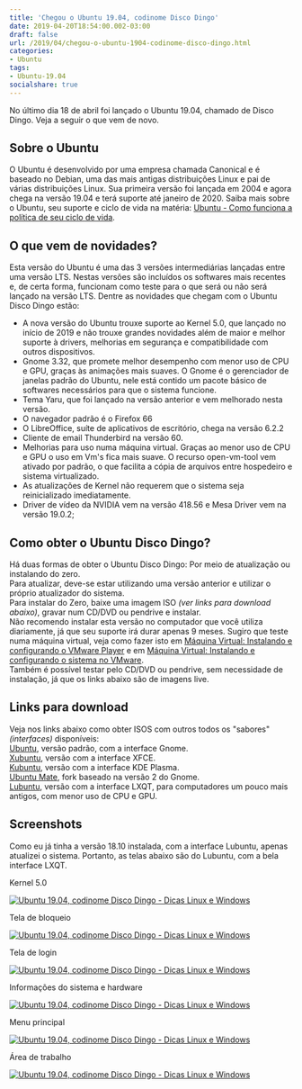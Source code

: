 ```yaml
---
title: 'Chegou o Ubuntu 19.04, codinome Disco Dingo'
date: 2019-04-20T18:54:00.002-03:00
draft: false
url: /2019/04/chegou-o-ubuntu-1904-codinome-disco-dingo.html
categories:
- Ubuntu
tags: 
- Ubuntu-19.04
socialshare: true
---
```


No último dia 18 de abril foi lançado o Ubuntu 19.04, chamado de Disco Dingo. Veja a seguir o que vem de novo.

<!--more-->

## Sobre o Ubuntu

O Ubuntu é desenvolvido por uma empresa chamada Canonical e é baseado no Debian, uma das mais antigas distribuições Linux e pai de várias distribuições Linux. Sua primeira versão foi lançada em 2004 e agora chega na versão 19.04 e terá suporte até janeiro de 2020. Saiba mais sobre o Ubuntu, seu suporte e ciclo de vida na matéria: [Ubuntu - Como funciona a política de seu ciclo de vida](https://info.wsouza.com.br/2019/03/ubuntu-como-funciona-politica-de-seu-ciclo-de-vida.html).

  

## O que vem de novidades?

Esta versão do Ubuntu é uma das 3 versões intermediárias lançadas entre uma versão LTS. Nestas versões são incluídos os softwares mais recentes e, de certa forma, funcionam como teste para o que será ou não será lançado na versão LTS. Dentre as novidades que chegam com o Ubuntu Disco Dingo estão:  

*   A nova versão do Ubuntu trouxe suporte ao Kernel 5.0, que lançado no início de 2019 e não trouxe grandes novidades além de maior e melhor suporte à drivers, melhorias em segurança e compatibilidade com outros dispositivos.
*   Gnome 3.32, que promete melhor desempenho com menor uso de CPU e GPU, graças às animações mais suaves. O Gnome é o gerenciador de janelas padrão do Ubuntu, nele está contido um pacote básico de softwares necessários para que o sistema funcione.
*   Tema Yaru, que foi lançado na versão anterior e vem melhorado nesta versão.
*   O navegador padrão é o Firefox 66
*   O LibreOffice, suíte de aplicativos de escritório, chega na versão 6.2.2
*   Cliente de email Thunderbird na versão 60.
*   Melhorias para uso numa máquina virtual. Graças ao menor uso de CPU e GPU o uso em Vm's fica mais suave. O recurso open-vm-tool vem ativado por padrão, o que facilita a cópia de arquivos entre hospedeiro e sistema virtualizado.
*   As atualizações de Kernel não requerem que o sistema seja reinicializado imediatamente.
*   Driver de vídeo da NVIDIA vem na versão 418.56 e Mesa Driver vem na versão 19.0.2;

  

## Como obter o Ubuntu Disco Dingo?

Há duas formas de obter o Ubuntu Disco Dingo: Por meio de atualização ou instalando do zero.  
Para atualizar, deve-se estar utilizando uma versão anterior e utilizar o próprio atualizador do sistema.  
Para instalar do Zero, baixe uma imagem ISO _(ver links para download abaixo)_, gravar num CD/DVD ou pendrive e instalar.  
Não recomendo instalar esta versão no computador que você utiliza diariamente, já que seu suporte irá durar apenas 9 meses. Sugiro que teste numa máquina virtual, veja como fazer isto em [Máquina Virtual: Instalando e configurando o VMware Player](https://info.wsouza.com.br/2018/07/maquina-virtual-instalando-e-configurando-o-wmware-player.html) e em [Máquina Virtual: Instalando e configurando o sistema no VMware](https://info.wsouza.com.br/2018/08/maquina-virtual-instalando-e-configurando-o-sistema-no-vmware.html).  
Também é possível testar pelo CD/DVD ou pendrive, sem necessidade de instalação, já que os links abaixo são de imagens live.  
  

  

## Links para download

Veja nos links abaixo como obter ISOS com outros todos os "sabores" _(interfaces)_ disponíveis:  
[Ubuntu](https://www.ubuntu.com/download/desktop/thank-you?country=BR&version=19.04&architecture=amd64), versão padrão, com a interface Gnome.  
[Xubuntu](http://cdimage.ubuntu.com/xubuntu/daily-live/current/disco-desktop-amd64.iso), versão com a interface XFCE.  
[Kubuntu](http://cdimage.ubuntu.com/kubuntu/releases/19.04/release/kubuntu-19.04-desktop-amd64.iso), versão com a interface KDE Plasma.  
[Ubuntu Mate](http://cdimage.ubuntu.com/ubuntu-mate/releases/19.04/release/ubuntu-mate-19.04-desktop-amd64.iso), fork baseado na versão 2 do Gnome.  
[Lubuntu](http://cdimage.ubuntu.com/lubuntu/releases/19.04/release/lubuntu-19.04-desktop-amd64.iso), versão com a interface LXQT, para computadores um pouco mais antigos, com menor uso de CPU e GPU.

  

## Screenshots

Como eu já tinha a versão 18.10 instalada, com a interface Lubuntu, apenas atualizei o sistema. Portanto, as telas abaixo são do Lubuntu, com a bela interface LXQT.  
  
Kernel 5.0  
  

[![ Ubuntu 19.04, codinome Disco Dingo - Dicas Linux e Windows](https://4.bp.blogspot.com/-TleUcSPTrkI/XLuSN6KBreI/AAAAAAAALDQ/-WH-tyR4nw4qaNlESzPuw2OxlZSa6mHUgCLcBGAs/s640/01.png "Chegou o Ubuntu 19.04, codinome Disco Dingo - Dicas Linux e Windows")](https://4.bp.blogspot.com/-TleUcSPTrkI/XLuSN6KBreI/AAAAAAAALDQ/-WH-tyR4nw4qaNlESzPuw2OxlZSa6mHUgCLcBGAs/s1600/01.png)

  
Tela de bloqueio  
  

[![ Ubuntu 19.04, codinome Disco Dingo - Dicas Linux e Windows](https://4.bp.blogspot.com/-PvKo3LH9WtA/XLuSN6Wji7I/AAAAAAAALDU/uT91yaomTwo89Q8xY-adpc0ObY5c_HXlwCLcBGAs/s640/02.png " Ubuntu 19.04, codinome Disco Dingo - Dicas Linux e Windows")](https://4.bp.blogspot.com/-PvKo3LH9WtA/XLuSN6Wji7I/AAAAAAAALDU/uT91yaomTwo89Q8xY-adpc0ObY5c_HXlwCLcBGAs/s1600/02.png)

  
Tela de login  
  

[![ Ubuntu 19.04, codinome Disco Dingo - Dicas Linux e Windows](https://3.bp.blogspot.com/-rFLzSw5Vsns/XLuSNuaRvwI/AAAAAAAALDM/vfhvmhGlV9AOPtamKXtOouC7hCmXP1axgCLcBGAs/s640/03.png " Ubuntu 19.04, codinome Disco Dingo - Dicas Linux e Windows")](https://3.bp.blogspot.com/-rFLzSw5Vsns/XLuSNuaRvwI/AAAAAAAALDM/vfhvmhGlV9AOPtamKXtOouC7hCmXP1axgCLcBGAs/s1600/03.png)

  
Informações do sistema e hardware  
  

[![ Ubuntu 19.04, codinome Disco Dingo - Dicas Linux e Windows](https://4.bp.blogspot.com/-Nnh8B0UQocA/XLuSOMbjxzI/AAAAAAAALDY/EWGgUrnCW40YNbzsHF8SYFAkQM-F31WkwCLcBGAs/s640/04.png " Ubuntu 19.04, codinome Disco Dingo - Dicas Linux e Windows")](https://4.bp.blogspot.com/-Nnh8B0UQocA/XLuSOMbjxzI/AAAAAAAALDY/EWGgUrnCW40YNbzsHF8SYFAkQM-F31WkwCLcBGAs/s1600/04.png)

  
Menu principal  
  

[![ Ubuntu 19.04, codinome Disco Dingo - Dicas Linux e Windows](https://1.bp.blogspot.com/-epbbkVWiPuo/XLuSOk9rMvI/AAAAAAAALDc/InDum6IZ7i8G7VEIM3mvdXRtWFiM8-vlQCLcBGAs/s640/05.png " Ubuntu 19.04, codinome Disco Dingo - Dicas Linux e Windows")](https://1.bp.blogspot.com/-epbbkVWiPuo/XLuSOk9rMvI/AAAAAAAALDc/InDum6IZ7i8G7VEIM3mvdXRtWFiM8-vlQCLcBGAs/s1600/05.png)

  
Área de trabalho  
  

[![ Ubuntu 19.04, codinome Disco Dingo - Dicas Linux e Windows](https://4.bp.blogspot.com/-K3x1a8Sc5K0/XLuSPJzUJSI/AAAAAAAALDg/XxvsdCpFwoMzb5yBSccwFlrG1hv-Z68eACLcBGAs/s640/06.png " Ubuntu 19.04, codinome Disco Dingo - Dicas Linux e Windows")](https://4.bp.blogspot.com/-K3x1a8Sc5K0/XLuSPJzUJSI/AAAAAAAALDg/XxvsdCpFwoMzb5yBSccwFlrG1hv-Z68eACLcBGAs/s1600/06.png)
